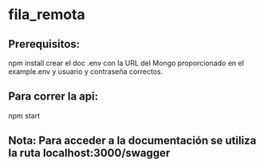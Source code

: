 # fila_remota
## Prerequisitos:
npm install 
crear el doc .env con la URL del Mongo proporcionado en el example.env y usuario y contraseña correctos.

## Para correr la api:
npm start

## Nota: Para acceder a la documentación se utiliza la ruta localhost:3000/swagger
